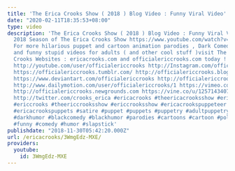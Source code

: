 ```yaml
---
title: 'The Erica Crooks Show ( 2018 ) Blog Video : Funny Viral Video'
date: "2020-02-11T18:35:53+08:00"
type: video
description: 'The Erica Crooks Show ( 2018 ) Blog Video : Funny Viral Video From the
  2018 Season of The Erica Crooks Show https://www.youtube.com/watch?v=7c3_kSqvlYA&list=PLJLbzpbdP5rlthmiTbNxbtB5dYb9e6928
  For more hilarious puppet and cartoon animation parodies , Dark Comedy humor , satires
  and funny stupid videos for adults ( and other cool stuff )visit The Official Erica
  Crooks Websites : ericacrooks.com and officialericcrooks.com today ! http://facebook.com/officialericcrooks
  http://youtube.com/user/officialericcrooks http://Instagram.com/officialericcrooks/
  https://officialericcrooks.tumblr.com/ http://officialericcrooks.blogspot.com/ https://officialericcrooks.wordpress.com
  https://www.deviantart.com/officialericcrooks http://officialericcrooks.newgrounds.com/follow
  http://www.dailymotion.com/user/officialericcrooks/1 https://vimeo.com/officialericcrooks
  http://officialericcrooks.newgrounds.com https://vine.co/u/1257143407999610880 https://www.pinterest.com/officialec1/
  http://twitter.com/crooks_erica #ericacrooks #theericacrooksshow #ericacrooksshow
  #ericcrooks #theericcrooksshow #ericcrooksshow #ericacrookspuppeteer #ericacrookspuppet
  #ericacrookspuppets #satire #puppet #puppets #puppetry #adultpuppetry #darkcomedy
  #darkhumor #blackcomedy #blackhumor #parodies #cartoons #cartoon #politicalsatire
  #funny #comedy #humor #slapstick'
publishdate: "2018-11-30T05:42:20.000Z"
url: /ericacrooks/3WmgEdz-MXE/
providers:
  youtube:
    id: 3WmgEdz-MXE
---
```

